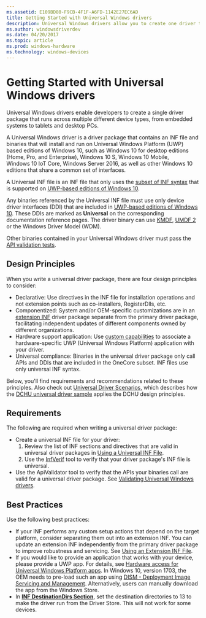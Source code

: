 ```yaml
---
ms.assetid: E109BD80-F9CB-4F1F-A6FD-1142E27EC6AD
title: Getting Started with Universal Windows drivers
description: Universal Windows drivers allow you to create one driver that runs on multiple device types, from embedded systems to tablets and PCs.
ms.author: windowsdriverdev
ms.date: 04/20/2017
ms.topic: article
ms.prod: windows-hardware
ms.technology: windows-devices
---
```


# Getting Started with Universal Windows drivers

Universal Windows drivers enable developers to create a single driver package that runs across multiple different device types, from embedded systems to tablets and desktop PCs.

A Universal Windows driver is a driver package that contains an INF file and binaries that will install and run on Universal Windows Platform (UWP) based editions of Windows 10, such as Windows 10 for desktop editions (Home, Pro, and Enterprise), Windows 10 S, Windows 10 Mobile, Windows 10 IoT Core, Windows Server 2016, as well as other Windows 10 editions that share a common set of interfaces.

A Universal INF file is an INF file that only uses the [subset of INF syntax](../install/using-a-universal-inf-file.md#which-inf-sections-are-invalid-in-a-universal-inf-file) that is supported on [UWP-based editions of Windows 10](windows-10-editions-for-universal-drivers.md).

Any binaries referenced by the Universal INF file must use only device driver interfaces (DDI) that are included in [UWP-based editions of Windows 10](windows-10-editions-for-universal-drivers.md).  These DDIs are marked as **Universal** on the corresponding documentation reference pages.  The driver binary can use [KMDF](../wdf/index.md), [UMDF 2](../wdf/getting-started-with-umdf-version-2.md) or the Windows Driver Model (WDM).

Other binaries contained in your Universal Windows driver must pass the [API validation tests](../devtest/infverif.md).

## Design Principles

When you write a universal driver package, there are four design principles to consider:

*  Declarative: Use directives in the INF file for installation operations and not extension points such as co-installers, RegisterDlls, etc.
*  Componentized: System and/or OEM-specific customizations are in an [extension INF](../install/using-an-extension-inf-file.md) driver package separate from the primary driver package, facilitating independent updates of different components owned by different organizations.
*  Hardware support application: Use [custom capabilities](../devapps/hardware-access-for-universal-windows-platform-apps.md) to associate a hardware-specific UWP (Universal Windows Platform) application with your driver.
*  Universal compliance: Binaries in the universal driver package only call APIs and DDIs that are included in the OneCore subset.  INF files use only universal INF syntax.

Below, you'll find requirements and recommendations related to these principles.  Also check out [Universal Driver Scenarios](universal-driver-scenarios.md), which describes how the [DCHU universal driver sample](https://github.com/Microsoft/Windows-driver-samples/tree/master/general/DCHU) applies the DCHU design principles.

## Requirements

The following are required when writing a universal driver package:

*  Create a universal INF file for your driver:
    1.  Review the list of INF sections and directives that are valid in universal driver packages in [Using a Universal INF File](../install/using-a-universal-inf-file.md#which-inf-sections-are-invalid-in-a-universal-inf-file).
    2.  Use the [InfVerif](../devtest/infverif.md) tool to verify that your driver package's INF file is universal.
*  Use the ApiValidator tool to verify that the APIs your binaries call are valid for a universal driver package.  See [Validating Universal Windows drivers](validating-universal-drivers.md).

## Best Practices

Use the following best practices:

*  If your INF performs any custom setup actions that depend on the target platform, consider separating them out into an extension INF.  You can update an extension INF independently from the primary driver package to improve robustness and servicing.  See [Using an Extension INF File](../install/using-an-extension-inf-file.md).
*  If you would like to provide an application that works with your device, please provide a UWP app.  For details, see [Hardware access for Universal Windows Platform apps](../devapps/hardware-access-for-universal-windows-platform-apps.md).  In Windows 10, version 1703, the OEM needs to pre-load such an app using [DISM - Deployment Image Servicing and Management](https://docs.microsoft.com/windows-hardware/manufacture/desktop/dism---deployment-image-servicing-and-management-technical-reference-for-windows).  Alternatively, users can manually download the app from the Windows Store.
*  In [**INF DestinationDirs Section**](../install/inf-destinationdirs-section.md), set the destination directories to 13 to make the driver run from the Driver Store.  This will not work for some devices.
